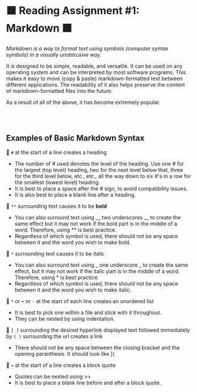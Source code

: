  #  	:purple_square: Reading Assignment #1: Markdown  	:purple_square:

 *Markdown is a way to format text using symbols (computer syntax symbols) in a visually unobtrusive way.*

It is designed to be simple, readable, and versatile.  It can be used on any operating system and can be interpreted by most software programs.  This makes it easy to move (copy & paste) markdown-formatted text between different applications.  The readability of it also helps preserve the content of markdown-formatted files into the future.

As a result of all of the above, it has become extremely popular.

<br><br>

## Examples of Basic Markdown Syntax
:memo: `#` at the start of a line creates a heading

+ The number of # used denotes the level of the heading.  Use one # for the largest (top level) heading, two for the next level below that, three for the third level below, etc., etc., all the way down to six #'s in a row for the smallest (lowest level) heading. 
+ It is best to place a space after the # sign, to avoid compatibility issues.
+ It is also best to place a blank line after a heading.    

:memo: `**` surrounding text causes it to be **bold**   
+ You can also surround text using __ two underscores __ to create the same effect but it may not work if the bold part is in the middle of a word.  Therefore, using ** is best practice.
+ Regardless of which symbol is used, there should not be any space between it and the word you wish to make bold.

:memo: `*` surrounding text causes it to be *italic*    
+ You can also surround text using _ one underscore _ to create the same effect, but it may not work if the italic part is in the middle of a word.  Therefore, using * is best practice.
+ Regardless of which symbol is used, there should not be any space between it and the word you wish to make italic.

:memo: `*` or `+` or `-` at the start of each line creates an unordered list
+ It is best to pick one within a file and stick with it throughout.
+ They can be nested by using indentation.

:memo: `[ ]` surrounding the desired hyperlink displayed text followed immediately by `( )` surrounding the url creates a link
+ There should not be any space between the closing bracket and the opening paranthesis.  It should look like ]( 

:memo: `>` at the start of a line creates a block quote
+ Quotes can be nested using >>
+ It is best to place a blank line before and after a block quote.    
